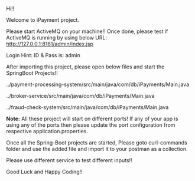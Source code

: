 Hi!!

Welcome to iPayment project.

Please start ActiveMQ on your machine!!
Once done, please test if ActiveMQ is running by using below URL:
http://127.0.0.1:8161/admin/index.jsp

Login Hint: ID & Pass is: admin

After importing this project, please open below files and start the SpringBoot Projects!!

../payment-processing-system/src/main/java/com/db/iPayments/Main.java

../broker-service/src/main/java/com/db/iPayments/Main.java

../fraud-check-system/src/main/java/com/db/iPayments/Main.java

**Note:** All these project will start on different ports! If any of your app is using any of the ports then please update the port configuration from respective application.properties.

Once all the Spring-Boot projects are started, Please goto curl-commands folder and use the added file and import it to your postman as a collection.

Please use different service to test different inputs!!

Good Luck and Happy Coding!!

